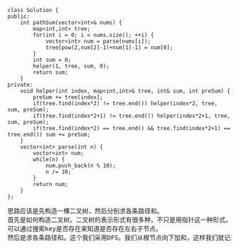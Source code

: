 ```
class Solution {
public:
    int pathSum(vector<int>& nums) {
        map<int,int> tree;
        for(int i = 0; i < nums.size(); ++i) {
            vector<int> num = parse(nums[i]);
            tree[pow(2,num[2]-1)+num[1]-1] = num[0];
        }
        int sum = 0;
        helper(1, tree, sum, 0);
        return sum;
    }
private:
    void helper(int index, map<int,int>& tree, int& sum, int preSum) {
        preSum += tree[index];
        if(tree.find(index*2) != tree.end()) helper(index*2, tree, sum, preSum);
        if(tree.find(index*2+1) != tree.end()) helper(index*2+1, tree, sum, preSum);
        if(tree.find(index*2) == tree.end() && tree.find(index*2+1) == tree.end()) sum += preSum;
    }
    vector<int> parse(int n) {
        vector<int> num;
        while(n) {
            num.push_back(n % 10);
            n /= 10;
        }
        return num;
    }
};
```
<pre>
思路应该是先构造一棵二叉树，然后分别求各条路径和。
首先是如何构造二叉树。二叉树的表示形式有很多种，不只是用指针这一种形式。我们可以通过下标表示父子节点的关系。所以我们以下标作为map的key，节点值作为value，
可以通过搜索key是否存在来知道是否存在左右子节点。
然后是求各条路径和。这个我们采用DFS。我们从根节点向下加和，这样我们就记录下了一条路径的节点和。直到到达某个叶节点，我们将它加到sum中。
</pre>
